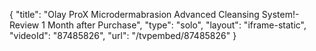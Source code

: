 {
    "title": "Olay ProX Microdermabrasion Advanced Cleansing System!- Review 1 Month after Purchase",
    "type": "solo",
    "layout": "iframe-static",
    "videoId": "87485826",
    "url": "\/tvpembed\/87485826"
}